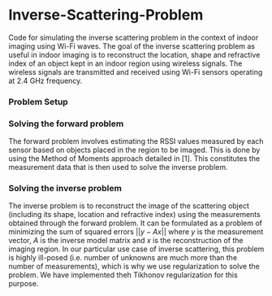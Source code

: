 # Inverse-Scattering-Problem

Code for simulating the inverse scattering problem in the context of indoor imaging using Wi-Fi waves. The goal of the inverse scattering problem as useful in indoor imaging is to reconstruct the location, shape and refractive index of an object kept in an indoor region using wireless signals. The wireless signals are transmitted and received using Wi-Fi sensors operating at 2.4 GHz frequency.

### Problem Setup
 
### Solving the forward problem
The forward problem involves estimating the RSSI values measured by each sensor based on objects placed in the region to be imaged. This is done by using the Method of Moments approach detailed in [1]. This constitutes the measurement data that is then used to solve the inverse problem.

### Solving the inverse problem
The inverse problem is to reconstruct the image of the scattering object (including its shape, location and refractive index) using the measurements obtained through the forward problem. It can be formulated as a problem of minimizing the sum of squared errors $||y - Ax||$ where $y$ is the measurement vector, $A$ is the inverse model matrix and $x$ is the reconstruction of the imaging region. In our particular use case of inverse scattering, this problem is highly ill-posed (i.e. number of unknowns are much more than the number of measurements), which is why we use regularization to solve the problem. We have implemented theh Tikhonov regularization for this purpose.


